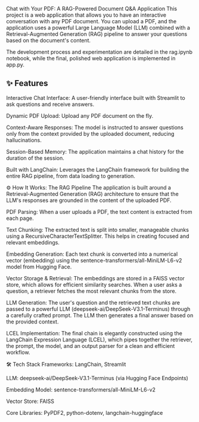 Chat with Your PDF: A RAG-Powered Document Q&A Application
This project is a web application that allows you to have an interactive conversation with any PDF document. You can upload a PDF, and the application uses a powerful Large Language Model (LLM) combined with a Retrieval-Augmented Generation (RAG) pipeline to answer your questions based on the document's content.

The development process and experimentation are detailed in the rag.ipynb notebook, while the final, polished web application is implemented in app.py.

## ✨ Features

Interactive Chat Interface: A user-friendly interface built with Streamlit to ask questions and receive answers.

Dynamic PDF Upload: Upload any PDF document on the fly.

Context-Aware Responses: The model is instructed to answer questions only from the context provided by the uploaded document, reducing hallucinations.

Session-Based Memory: The application maintains a chat history for the duration of the session.

Built with LangChain: Leverages the LangChain framework for building the entire RAG pipeline, from data loading to generation.

⚙️ How It Works: The RAG Pipeline
The application is built around a Retrieval-Augmented Generation (RAG) architecture to ensure that the LLM's responses are grounded in the content of the uploaded PDF.

PDF Parsing: When a user uploads a PDF, the text content is extracted from each page.

Text Chunking: The extracted text is split into smaller, manageable chunks using a RecursiveCharacterTextSplitter. This helps in creating focused and relevant embeddings.

Embedding Generation: Each text chunk is converted into a numerical vector (embedding) using the sentence-transformers/all-MiniLM-L6-v2 model from Hugging Face.

Vector Storage & Retrieval: The embeddings are stored in a FAISS vector store, which allows for efficient similarity searches. When a user asks a question, a retriever fetches the most relevant chunks from the store.

LLM Generation: The user's question and the retrieved text chunks are passed to a powerful LLM (deepseek-ai/DeepSeek-V3.1-Terminus) through a carefully crafted prompt. The LLM then generates a final answer based on the provided context.

LCEL Implementation: The final chain is elegantly constructed using the LangChain Expression Language (LCEL), which pipes together the retriever, the prompt, the model, and an output parser for a clean and efficient workflow.

🛠️ Tech Stack
Frameworks: LangChain, Streamlit

LLM: deepseek-ai/DeepSeek-V3.1-Terminus (via Hugging Face Endpoints)

Embedding Model: sentence-transformers/all-MiniLM-L6-v2

Vector Store: FAISS

Core Libraries: PyPDF2, python-dotenv, langchain-huggingface
